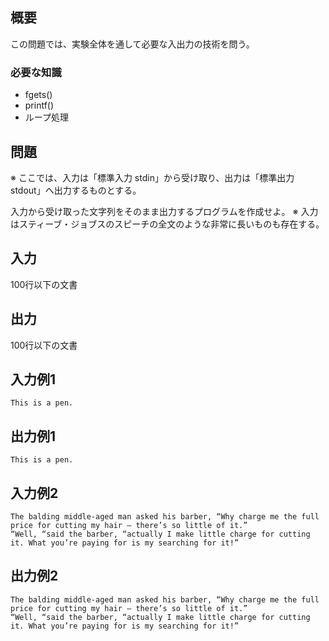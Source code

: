 概要
------
この問題では、実験全体を通して必要な入出力の技術を問う。

### 必要な知識
* fgets()
* printf()
* ループ処理


問題
------
※ ここでは、入力は「標準入力 stdin」から受け取り、出力は「標準出力 stdout」へ出力するものとする。

入力から受け取った文字列をそのまま出力するプログラムを作成せよ。
※ 入力はスティーブ・ジョブスのスピーチの全文のような非常に長いものも存在する。


入力
-----------
100行以下の文書


出力
-----------
100行以下の文書


入力例1
-----------
    This is a pen.


出力例1
-----------
    This is a pen.


入力例2
-----------
    The balding middle-aged man asked his barber, “Why charge me the full price for cutting my hair — there’s so little of it.”
    “Well, “said the barber, “actually I make little charge for cutting it. What you’re paying for is my searching for it!”


出力例2
-----------
    The balding middle-aged man asked his barber, “Why charge me the full price for cutting my hair — there’s so little of it.”
    “Well, “said the barber, “actually I make little charge for cutting it. What you’re paying for is my searching for it!”

